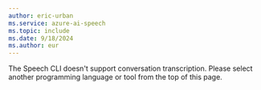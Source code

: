 ```yaml
---
author: eric-urban
ms.service: azure-ai-speech
ms.topic: include
ms.date: 9/18/2024
ms.author: eur
---
```


The Speech CLI doesn't support conversation transcription. Please select another programming language or tool from the top of this page. 
